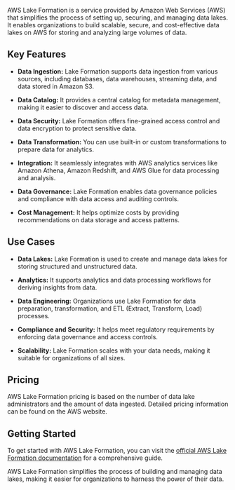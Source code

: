 

AWS Lake Formation is a service provided by Amazon Web Services (AWS) that simplifies the process of setting up, securing, and managing data lakes. It enables organizations to build scalable, secure, and cost-effective data lakes on AWS for storing and analyzing large volumes of data.

## Key Features

- **Data Ingestion:** Lake Formation supports data ingestion from various sources, including databases, data warehouses, streaming data, and data stored in Amazon S3.

- **Data Catalog:** It provides a central catalog for metadata management, making it easier to discover and access data.

- **Data Security:** Lake Formation offers fine-grained access control and data encryption to protect sensitive data.

- **Data Transformation:** You can use built-in or custom transformations to prepare data for analytics.

- **Integration:** It seamlessly integrates with AWS analytics services like Amazon Athena, Amazon Redshift, and AWS Glue for data processing and analysis.

- **Data Governance:** Lake Formation enables data governance policies and compliance with data access and auditing controls.

- **Cost Management:** It helps optimize costs by providing recommendations on data storage and access patterns.

## Use Cases

- **Data Lakes:** Lake Formation is used to create and manage data lakes for storing structured and unstructured data.

- **Analytics:** It supports analytics and data processing workflows for deriving insights from data.

- **Data Engineering:** Organizations use Lake Formation for data preparation, transformation, and ETL (Extract, Transform, Load) processes.

- **Compliance and Security:** It helps meet regulatory requirements by enforcing data governance and access controls.

- **Scalability:** Lake Formation scales with your data needs, making it suitable for organizations of all sizes.

## Pricing

AWS Lake Formation pricing is based on the number of data lake administrators and the amount of data ingested. Detailed pricing information can be found on the AWS website.

## Getting Started

To get started with AWS Lake Formation, you can visit the [official AWS Lake Formation documentation](https://docs.aws.amazon.com/lake-formation/latest/dg/what-is-lake-formation.html) for a comprehensive guide.

AWS Lake Formation simplifies the process of building and managing data lakes, making it easier for organizations to harness the power of their data.

